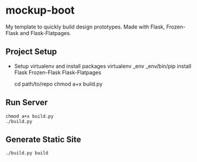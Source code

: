 # mockup-boot

My template to quickly build design prototypes. Made with Flask, Frozen-Flask and Flask-Flatpages.

## Project Setup

* Setup virtualenv and install packages
	virtualenv _env
	_env/bin/pip install Flask Frozen-Flask Flask-Flatpages

	cd path/to/repo
	chmod a+x build.py

## Run Server
	chmod a+x build.py
	./build.py

## Generate Static Site
	./build.py build